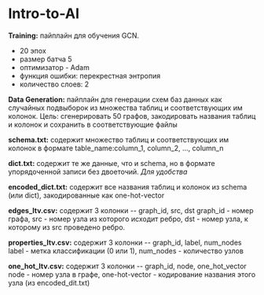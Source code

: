 # Intro-to-AI
**Training:** пайплайн для обучения GCN.
* 20 эпох
* размер батча 5
* оптимизатор - Adam
* функция ошибки: перекрестная энтропия
* количество слоев: 2
   
**Data Generation:** пайплайн для генерации схем баз данных как случайных подвыборок из множества таблиц и соответствующих им колонок. 
Цель: сгенерировать 50 графов, закодировать названия таблиц и колонок и сохранить в соответствующие файлы

**schema.txt:** содержит множество таблиц и соответствующих им колонок в формате 
table_name:column_1, column_2, ..., column_n

**dict.txt:** содержит те же данные, что и schema, но в формате упорядоченной записи без двоеточий.
_Для удобства_

**encoded_dict.txt:** содержит все названия таблиц и колонок из schema (или dict), закодированные как one-hot-vector

**edges_ltv.csv:** содержит 3 колонки -- graph_id, src, dst
graph_id - номер графа, src - номер узла из которого исходит ребро, dst - номер узла, к которому из src проведено ребро.

**properties_ltv.csv:** содержит 3 колонки -- graph_id, label, num_nodes
label - метка классификации (0 или 1), num_nodes - количество узлов

**one_hot_ltv.csv:** содержит 3 колонки -- graph_id, node, one_hot_vector
node - номер узла в графе, one-hot-vector - кодирование названия этого узла (из encoded_dit.txt)
